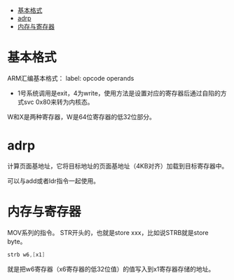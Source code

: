 <!--toc:start-->
- [基本格式](#基本格式)
- [adrp](#adrp)
- [内存与寄存器](#内存与寄存器)
<!--toc:end-->

# 基本格式

ARM汇编基本格式：
label: opcode operands

- 1号系统调用是exit，4为write，使用方法是设置对应的寄存器后通过自陷的方式svc 0x80来转为内核态。

W和X是两种寄存器，W是64位寄存器的低32位部分。

# adrp

计算页面基地址，它将目标地址的页面基地址（4KB对齐）加载到目标寄存器中。

可以与add或者ldr指令一起使用。

# 内存与寄存器

MOV系列的指令。
STR开头的，也就是store xxx，比如说STRB就是store byte。

```asm
strb w6,[x1]
```
就是把w6寄存器（x6寄存器的低32位值）的值写入到x1寄存器存储的地址。
